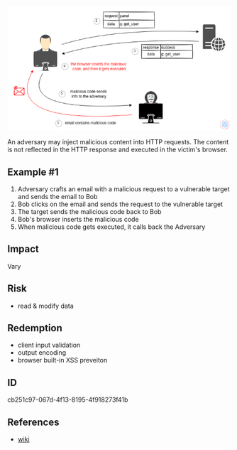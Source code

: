<p align="center"> <img src="https://raw.githubusercontent.com/qeeqbox/dom-based-cross-site-scripting/main/dom-based-cross-site-scripting.png"></p>

An adversary may inject malicious content into HTTP requests. The content is not reflected in the HTTP response and executed in the victim's browser.

## Example #1
1. Adversary crafts an email with a malicious request to a vulnerable target and sends the email to Bob
2. Bob clicks on the email and sends the request to the vulnerable target
3. The target sends the malicious code back to Bob
4. Bob's browser inserts the malicious code
5. When malicious code gets executed, it calls back the Adversary
 
## Impact
Vary

## Risk
- read & modify data

## Redemption
- client input validation
- output encoding
- browser built-in XSS preveiton

## ID
cb251c97-067d-4f13-8195-4f918273f41b

## References
- [wiki](https://en.wikipedia.org/wiki/cross-site_scripting)

